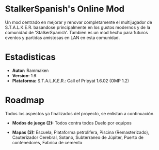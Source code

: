 # StalkerSpanish's Online Mod
Un mod centrado en mejorar y renovar completamente el multijugador de S.T.A.L.K.E.R. basandose principalmente en los gustos modernos y de la comunidad de 'StalkerSpanish'. Tambien es un mod hecho para futuros eventos y partidas amistosas en LAN en esta comunidad.

# Estadisticas
+ **Autor:** Rammaken
+ **Version:** 1.6
+ **Plataforma:** S.T.A.L.K.E.R.: Call of Pripyat 1.6.02 (OMP 1.2)

# Roadmap
Todos los aspectos ya finalizados del proyecto, se enlistan a continuación.

+ **Modos de juego (2):**
Todos contra todos
Duelo por equipos

+ **Mapas (3):**
Escuela,
Plataforma petrolifera,
Piscina (Remasterizado),
Cauterizador Cerebral,
Sotano,
Subterraneo de Júpiter,
Puerto de contenedores,
Fabrica de cemento
